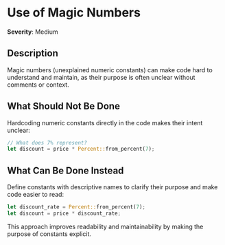 # Use of Magic Numbers

**Severity**: Medium

## Description

Magic numbers (unexplained numeric constants) can make code hard to understand and maintain, as their purpose is often
unclear without comments or context.

## What Should Not Be Done

Hardcoding numeric constants directly in the code makes their intent unclear:

```rust
// What does 7% represent?
let discount = price * Percent::from_percent(7);
```

## What Can Be Done Instead

Define constants with descriptive names to clarify their purpose and make code easier to read:

```rust
let discount_rate = Percent::from_percent(7);
let discount = price * discount_rate;
```

This approach improves readability and maintainability by making the purpose of constants explicit.
